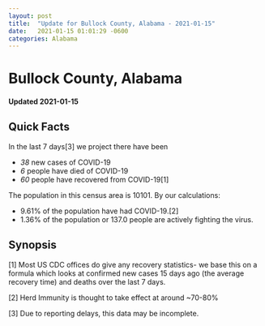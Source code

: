 ```yaml
---
layout: post
title:  "Update for Bullock County, Alabama - 2021-01-15"
date:   2021-01-15 01:01:29 -0600
categories: Alabama
---
```


# Bullock County, Alabama
#### Updated 2021-01-15

## Quick Facts

In the last 7 days[3] we project there have been
- *38* new cases of COVID-19
- *6* people have died of COVID-19
- *60* people have recovered from COVID-19[1]

The population in this census area is 10101. By our calculations:
- 9.61% of the population have had COVID-19.[2]
- 1.36% of the population or 137.0 people are actively fighting the virus.

## Synopsis




[1] Most US CDC offices do give any recovery statistics- we base this on a formula which looks at confirmed new cases
15 days ago (the average recovery time) and deaths over the last 7 days.

[2] Herd Immunity is thought to take effect at around ~70-80%

[3] Due to reporting delays, this data may be incomplete.
 
    